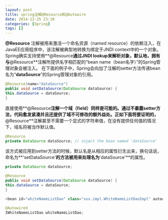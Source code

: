 ```yaml
---
layout: post
title: spring注解@Resource和@Autowire
date: 2014-12-25 23:10
categories: [Spring]
tags: []
---
```

**@Resource** 注解被用来激活一个命名资源（named resource）的依赖注入，在JavaEE应用程序中，该注解被典型地转换为绑定于JNDI context中的一个对象。 Spring确实支持使用**@Resource**通过JNDI
 lookup来解析对象，默认地，拥有与**@Resource**注解所提供名字相匹配的“bean name（bean名字）”的Spring管理对象会被注入。 在下面的例子中，Spring会向加了注解的setter方法传递bean名为“**dataSource**”的Spring管理对象的引用。


```java
@Resource(name="dataSource")
public void setDataSource(DataSource dataSource) {
this.dataSource = dataSource;
}
```
直接使用**@Resource**注解一个域（field）同样是可能的。通过不暴露setter方法，代码愈发紧凑并且还提供了域不可修改的额外益处。正如下面将要证明的，**@Resource**注解甚至不需要一个显式的字符串值，在没有提供任何值的情况下，域名将被当作默认值。


```java
@Resource
private DataSource dataSource; // inject the bean named 'dataSource'
```
该方式被应用到setter方法的时候，默认名是从相应的属性衍生出来，换句话说，命名为**'setDataSource'**的方法被用来处理名为**'dataSource'**的属性。



```java
private DataSource dataSource;

@Resource
public void setDataSource(DataSource dataSource) {
this.dataSource = dataSource;
}

<bean id="whiteNameListDao" class="xxx.impl.WhiteNameListDaoImpl" autowire="byName" /> 

@Autowired 
IWhiteNameListDao whiteNameListDao;
```

